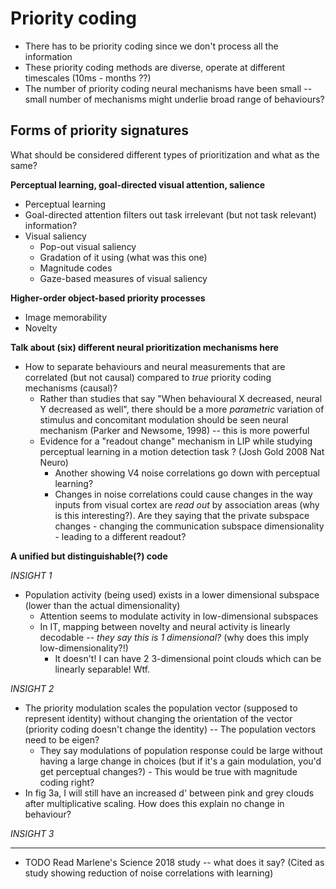 # Priority coding

* There has to be priority coding since we don't process all the information
* These priority coding methods are diverse, operate at different timescales (10ms - months ??)
* The number of priority coding neural mechanisms have been small -- small number of mechanisms might underlie broad range of behaviours? 

## Forms of priority signatures

What should be considered different types of prioritization and what as the same? 

**Perceptual learning, goal-directed visual attention, salience**

* Perceptual learning
* Goal-directed attention filters out task irrelevant (but not task relevant) information?
* Visual saliency
	* Pop-out visual saliency
	* Gradation of it using (what was this one)
	* Magnitude codes
	* Gaze-based measures of visual saliency

**Higher-order object-based priority processes**

* Image memorability
* Novelty

**Talk about (six) different neural prioritization mechanisms here**

* How to separate behaviours and neural measurements that are correlated (but not causal) compared to *true* priority coding mechanisms (causal)? 
	* Rather than studies that say "When behavioural X decreased, neural Y decreased as well", there should be a more *parametric* variation of stimulus and concomitant modulation should be seen neural mechanism (Parker and Newsome, 1998) -- this is more powerful
	* Evidence for a "readout change" mechanism in LIP while studying perceptual learning in a motion detection task ? (Josh Gold 2008 Nat Neuro)
		* Another showing V4 noise correlations go down with perceptual learning? 
		* Changes in noise correlations could cause changes in the way inputs from visual cortex are *read out* by association areas (why is this interesting?). Are they saying that the private subspace changes - changing the communication subspace dimensionality - leading to a different readout? 

**A unified but distinguishable(?) code**

*INSIGHT 1*
* Population activity (being used) exists in a lower dimensional subspace (lower than the actual dimensionality)
	* Attention seems to modulate activity in low-dimensional subspaces
	* In IT, mapping between novelty and neural activity is linearly decodable -- *they say this is 1 dimensional?* (why does this imply low-dimensionality?!)
		* It doesn't! I can have 2 3-dimensional point clouds which can be linearly separable! Wtf. 

*INSIGHT 2*
* The priority modulation scales the population vector (supposed to represent identity) without changing the orientation of the vector (priority coding doesn't change the identity) -- The population vectors need to be eigen? 
	* They say modulations of population response could be large without having a large change in choices (but if it's a gain modulation, you'd get perceptual changes?) - This would be true with magnitude coding right? 
* In fig 3a, I will still have an increased d' between pink and grey clouds after multiplicative scaling. How does this explain no change in behaviour?

*INSIGHT 3*


---
* TODO Read Marlene's Science 2018 study -- what does it say? (Cited as study showing reduction of noise correlations with learning)